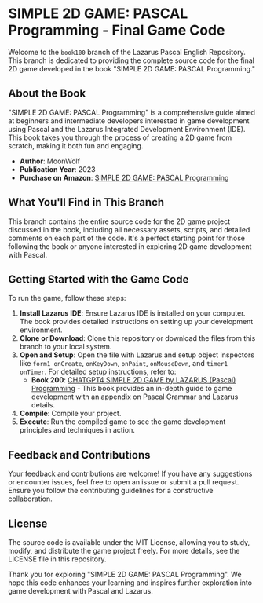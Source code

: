 # SIMPLE 2D GAME: PASCAL Programming - Final Game Code

Welcome to the `book100` branch of the Lazarus Pascal English Repository. This branch is dedicated to providing the complete source code for the final 2D game developed in the book "SIMPLE 2D GAME: PASCAL Programming."

## About the Book

"SIMPLE 2D GAME: PASCAL Programming" is a comprehensive guide aimed at beginners and intermediate developers interested in game development using Pascal and the Lazarus Integrated Development Environment (IDE). This book takes you through the process of creating a 2D game from scratch, making it both fun and engaging.

- **Author**: MoonWolf
- **Publication Year**: 2023
- **Purchase on Amazon**: [SIMPLE 2D GAME: PASCAL Programming](https://www.amazon.com/dp/B0CHN7PK88)

## What You'll Find in This Branch

This branch contains the entire source code for the 2D game project discussed in the book, including all necessary assets, scripts, and detailed comments on each part of the code. It's a perfect starting point for those following the book or anyone interested in exploring 2D game development with Pascal.

## Getting Started with the Game Code

To run the game, follow these steps:

1. **Install Lazarus IDE**: Ensure Lazarus IDE is installed on your computer. The book provides detailed instructions on setting up your development environment.
2. **Clone or Download**: Clone this repository or download the files from this branch to your local system.
3. **Open and Setup**: Open the file with Lazarus and setup object inspectors like `form1 onCreate`, `onKeyDown`, `onPaint`, `onMouseDown`, and `timer1 onTimer`. For detailed setup instructions, refer to:
   - **Book 200**: [CHATGPT4 SIMPLE 2D GAME by LAZARUS (Pascal) Programming](https://www.amazon.com/dp/B0CTMWC1TL) - This book provides an in-depth guide to game development with an appendix on Pascal Grammar and Lazarus details.
4. **Compile**: Compile your project.
5. **Execute**: Run the compiled game to see the game development principles and techniques in action.

## Feedback and Contributions

Your feedback and contributions are welcome! If you have any suggestions or encounter issues, feel free to open an issue or submit a pull request. Ensure you follow the contributing guidelines for a constructive collaboration.

## License

The source code is available under the MIT License, allowing you to study, modify, and distribute the game project freely. For more details, see the LICENSE file in this repository.

Thank you for exploring "SIMPLE 2D GAME: PASCAL Programming". We hope this code enhances your learning and inspires further exploration into game development with Pascal and Lazarus.
